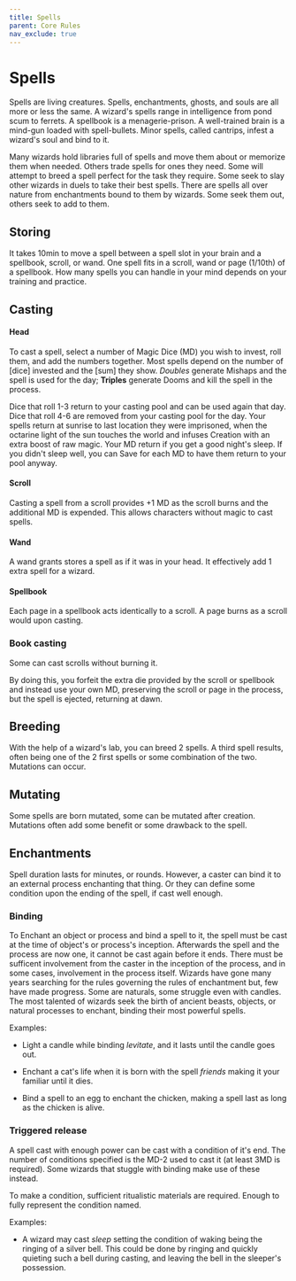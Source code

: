 ```yaml
---
title: Spells
parent: Core Rules
nav_exclude: true
---
```


# Spells


Spells are living creatures. Spells, enchantments, ghosts, and
souls are all more or less the same. A wizard's spells range in
intelligence from pond scum to ferrets. A spellbook is a
menagerie-prison. A well-trained brain is a mind-gun loaded with
spell-bullets. Minor spells, called cantrips, infest a wizard's soul
and bind to it. 

Many wizards hold libraries full of spells and move them about or memorize them
when needed. Others trade spells for ones they need. Some will attempt to breed
a spell perfect for the task they require. Some seek to slay other wizards in 
duels to take their best spells. There are spells all over nature
from enchantments bound to them by wizards. Some seek them out, others seek to
add to them. 

## Storing

It takes 10min to move a spell between
a spell slot in your brain and a spellbook, scroll, or wand.
One spell fits in a scroll, wand or page (1/10th) of a spellbook.
How many spells you can handle in your mind depends on your training and
practice.

## Casting

#### Head
To cast a spell, select a number of Magic Dice (MD) you wish to
invest, roll them, and add the numbers together. 
Most spells depend on the number of [dice] invested and the [sum] they show. 
*Doubles* generate Mishaps and the spell is used for the day;
**Triples** generate Dooms and kill the spell in the process. 

Dice that roll 1-3 return to your casting pool and can be used
again that day. Dice that roll 4-6 are removed from your casting
pool for the day. Your spells return at sunrise to last location they
were imprisoned, when the octarine light of the sun touches the
world and infuses Creation with an extra boost of raw magic.
Your MD return if you get a good night's sleep. If you didn't sleep
well, you can Save for each MD to have them return to your pool
anyway.

#### Scroll 
Casting a spell from a scroll provides +1 MD as the scroll burns 
and the additional MD is expended.
This allows characters without magic to cast spells. 

#### Wand
A wand grants stores a spell as if it was in your head. It effectively add 1
extra spell for a wizard.

#### Spellbook
Each page in a spellbook acts identically to a scroll. A page burns as a scroll
would upon casting. 


### Book casting
Some can cast scrolls without burning it. 

By doing this, you forfeit the extra die provided by the scroll or spellbook
and instead use your own MD, preserving the scroll or page in the process, but
the spell is ejected, returning at dawn.

## Breeding

With the help of a wizard's lab, you can breed 2 spells. A third spell results,
often being one of the 2 first spells or some combination of the two. Mutations
can occur. 

## Mutating

Some spells are born mutated, some can be mutated after creation. 
Mutations often add some benefit or some drawback to the spell. 

## Enchantments

Spell duration lasts for minutes, or rounds. 
However, a caster can bind it to an external process enchanting that thing. 
Or they can define some condition upon the ending of the spell, if cast well
enough. 

### Binding 

To Enchant an object or process and bind a spell to it, the spell must be cast
at the time of object's or process's inception. Afterwards the spell and the
process are now one, it cannot be cast again before it ends. 
There must be sufficent involvement from the caster in the inception of the
process, and in some cases, involvement in the process itself. 
Wizards have gone many years searching for the rules governing the rules of
enchantment but, few have made progress. 
Some are naturals, some struggle even with candles. 
The most talented of wizards seek the birth of ancient beasts,
objects, or natural processes to enchant, binding their most powerful spells.

Examples:

- Light a candle while binding *levitate*, and it lasts until the candle goes
  out. 

- Enchant a cat's life when it is born with the spell *friends* making it
  your familiar until it dies. 

- Bind a spell to an egg to enchant the chicken, making a spell last as long as
  the chicken is alive. 

### Triggered release

A spell cast with enough power can be cast with a condition of it's end. The
number of conditions specified is the MD-2 used to cast it (at least 3MD is
required). Some wizards that stuggle with binding make use of these
instead. 

To make a condition, sufficient ritualistic materials are required. Enough to
fully represent the condition named. 

Examples:

- A wizard may cast *sleep* setting the condition of waking being the ringing
  of a silver bell. This could be done by ringing and quickly quieting such a
  bell during casting, and leaving the bell in the sleeper's possession. 

